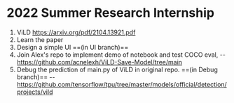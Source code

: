 # 2022 Summer Research Internship

1. ViLD https://arxiv.org/pdf/2104.13921.pdf
2. Learn the paper
3. Design a simple UI ==(in UI branch)==  
4. Join Alex's repo to implement demo of notebook and test COCO eval,
-- https://github.com/acnelexh/ViLD-Save-Model/tree/main
5. Debug the prediction of main.py of ViLD in original repo. ==(in Debug branch)==
-- https://github.com/tensorflow/tpu/tree/master/models/official/detection/projects/vild
